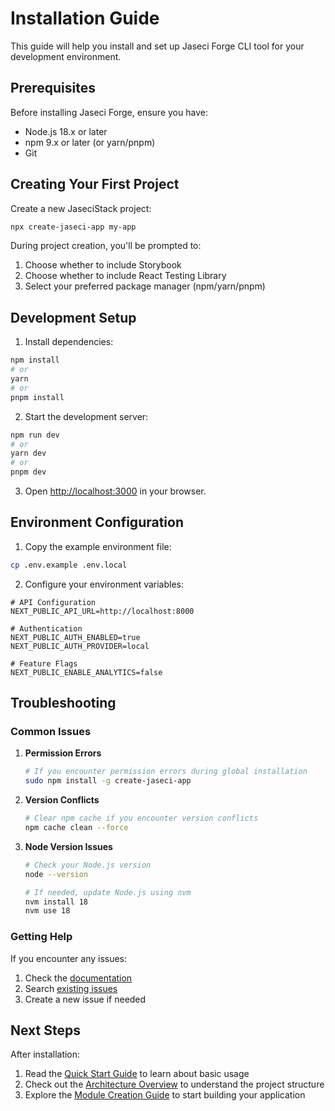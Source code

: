 # Installation Guide

This guide will help you install and set up Jaseci Forge CLI tool for your development environment.

## Prerequisites

Before installing Jaseci Forge, ensure you have:

- Node.js 18.x or later
- npm 9.x or later (or yarn/pnpm)
- Git

## Creating Your First Project

Create a new JaseciStack project:

```bash
npx create-jaseci-app my-app
```

During project creation, you'll be prompted to:
1. Choose whether to include Storybook
2. Choose whether to include React Testing Library
3. Select your preferred package manager (npm/yarn/pnpm)

## Development Setup

1. Install dependencies:
```bash
npm install
# or
yarn
# or
pnpm install
```

2. Start the development server:
```bash
npm run dev
# or
yarn dev
# or
pnpm dev
```

3. Open [http://localhost:3000](http://localhost:3000) in your browser.

## Environment Configuration

1. Copy the example environment file:
```bash
cp .env.example .env.local
```

2. Configure your environment variables:
```env
# API Configuration
NEXT_PUBLIC_API_URL=http://localhost:8000

# Authentication
NEXT_PUBLIC_AUTH_ENABLED=true
NEXT_PUBLIC_AUTH_PROVIDER=local

# Feature Flags
NEXT_PUBLIC_ENABLE_ANALYTICS=false
```

## Troubleshooting

### Common Issues

1. **Permission Errors**
   ```bash
   # If you encounter permission errors during global installation
   sudo npm install -g create-jaseci-app
   ```

2. **Version Conflicts**
   ```bash
   # Clear npm cache if you encounter version conflicts
   npm cache clean --force
   ```

3. **Node Version Issues**
   ```bash
   # Check your Node.js version
   node --version
   
   # If needed, update Node.js using nvm
   nvm install 18
   nvm use 18
   ```

### Getting Help

If you encounter any issues:

1. Check the [documentation](https://jaseci-forge.vercel.app/docs)
2. Search [existing issues](https://github.com/yourusername/jaseci-forge/issues)
3. Create a new issue if needed

## Next Steps

After installation:

1. Read the [Quick Start Guide](./quickstart) to learn about basic usage
2. Check out the [Architecture Overview](./architecture) to understand the project structure
3. Explore the [Module Creation Guide](./module-creation) to start building your application
